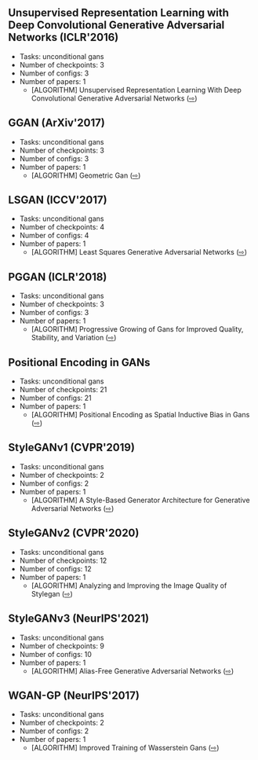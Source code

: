 ## Unsupervised Representation Learning with Deep Convolutional Generative Adversarial Networks (ICLR'2016)

- Tasks: unconditional gans
- Number of checkpoints: 3
- Number of configs: 3
- Number of papers: 1
  - \[ALGORITHM\] Unsupervised Representation Learning With Deep Convolutional Generative Adversarial Networks ([⇨](https://github.com/open-mmlab/mmediting/blob/1.x/configs/dcgan/README.md#citation))

## GGAN (ArXiv'2017)

- Tasks: unconditional gans
- Number of checkpoints: 3
- Number of configs: 3
- Number of papers: 1
  - \[ALGORITHM\] Geometric Gan ([⇨](https://github.com/open-mmlab/mmediting/blob/1.x/configs/ggan/README.md#citation))

## LSGAN (ICCV'2017)

- Tasks: unconditional gans
- Number of checkpoints: 4
- Number of configs: 4
- Number of papers: 1
  - \[ALGORITHM\] Least Squares Generative Adversarial Networks ([⇨](https://github.com/open-mmlab/mmediting/blob/1.x/configs/lsgan/README.md#citation))

## PGGAN (ICLR'2018)

- Tasks: unconditional gans
- Number of checkpoints: 3
- Number of configs: 3
- Number of papers: 1
  - \[ALGORITHM\] Progressive Growing of Gans for Improved Quality, Stability, and Variation ([⇨](https://github.com/open-mmlab/mmediting/blob/1.x/configs/pggan/README.md#citation))

## Positional Encoding in GANs

- Tasks: unconditional gans
- Number of checkpoints: 21
- Number of configs: 21
- Number of papers: 1
  - \[ALGORITHM\] Positional Encoding as Spatial Inductive Bias in Gans ([⇨](https://github.com/open-mmlab/mmediting/blob/1.x/configs/positional_encoding_in_gans/README.md#citation))

## StyleGANv1 (CVPR'2019)

- Tasks: unconditional gans
- Number of checkpoints: 2
- Number of configs: 2
- Number of papers: 1
  - \[ALGORITHM\] A Style-Based Generator Architecture for Generative Adversarial Networks ([⇨](https://github.com/open-mmlab/mmediting/blob/1.x/configs/styleganv1/README.md#citation))

## StyleGANv2 (CVPR'2020)

- Tasks: unconditional gans
- Number of checkpoints: 12
- Number of configs: 12
- Number of papers: 1
  - \[ALGORITHM\] Analyzing and Improving the Image Quality of Stylegan ([⇨](https://github.com/open-mmlab/mmediting/blob/1.x/configs/styleganv2/README.md#citation))

## StyleGANv3 (NeurIPS'2021)

- Tasks: unconditional gans
- Number of checkpoints: 9
- Number of configs: 10
- Number of papers: 1
  - \[ALGORITHM\] Alias-Free Generative Adversarial Networks ([⇨](https://github.com/open-mmlab/mmediting/blob/1.x/configs/styleganv3/README.md#citation))

## WGAN-GP (NeurIPS'2017)

- Tasks: unconditional gans
- Number of checkpoints: 2
- Number of configs: 2
- Number of papers: 1
  - \[ALGORITHM\] Improved Training of Wasserstein Gans ([⇨](https://github.com/open-mmlab/mmediting/blob/1.x/configs/wgan-gp/README.md#citation))
